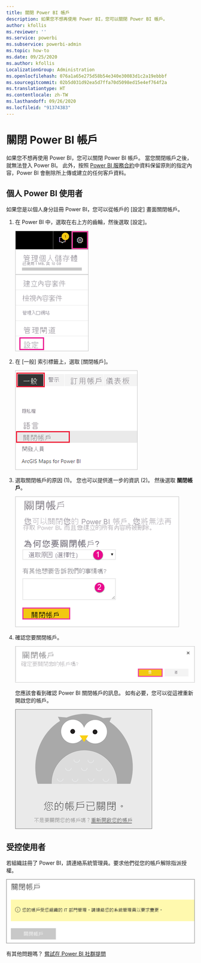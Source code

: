 ```yaml
---
title: 關閉 Power BI 帳戶
description: 如果您不想再使用 Power BI，您可以關閉 Power BI 帳戶。
author: kfollis
ms.reviewer: ''
ms.service: powerbi
ms.subservice: powerbi-admin
ms.topic: how-to
ms.date: 09/25/2020
ms.author: kfollis
LocalizationGroup: Administration
ms.openlocfilehash: 076a1a65e275d58b54e340e30083d1c2a19ebbbf
ms.sourcegitcommit: 02b5d031d92ea5d7ffa70d5098ed15e4ef764f2a
ms.translationtype: HT
ms.contentlocale: zh-TW
ms.lasthandoff: 09/26/2020
ms.locfileid: "91374383"
---
```

# <a name="close-your-power-bi-account"></a>關閉 Power BI 帳戶

如果您不想再使用 Power BI，您可以關閉 Power BI 帳戶。  當您關閉帳戶之後，就無法登入 Power BI。 此外，按照 [Power BI 服務合約](https://azure.microsoft.com/support/legal/subscription-agreement/)中資料保留原則的指定內容，Power BI 會刪除所上傳或建立的任何客戶資料。

## <a name="individual-power-bi-users"></a>個人 Power BI 使用者

如果您是以個人身分註冊 Power BI，您可以從帳戶的 [設定] 畫面關閉帳戶。

1. 在 Power BI 中，選取在右上方的齒輪，然後選取 [設定]。

    ![UI 右上角的螢幕擷取畫面，其中已彈出齒輪圖示和 [設定] 選項。](media/service-admin-closing-your-account/close-account-settings.png)

1. 在 [一般] 索引標籤上，選取 [關閉帳戶]。

    ![[設定] 頁面左上角已標示 [關閉帳戶] 選項的螢幕擷取畫面。](media/service-admin-closing-your-account/close-account-settings-2.png)

1. 選取關閉帳戶的原因 (1)。 您也可以提供進一步的資訊 (2)。 然後選取 **關閉帳戶**。

    ![[關閉帳戶] 對話方塊的螢幕擷取畫面，其中顯示提供進一步資訊以關閉帳戶的欄位。](media/service-admin-closing-your-account/close-account-settings-3.png)

1. 確認您要關閉帳戶。

    ![[關閉帳戶] 確認對話方塊已標示 [是] 選項的螢幕擷取畫面。](media/service-admin-closing-your-account/close-account-settings-4.png)

    您應該會看到確認 Power BI 關閉帳戶的訊息。 如有必要，您可以從這裡重新開啟您的帳戶。

    ![[帳戶已關閉] 確認對話方塊的螢幕擷取畫面。](media/service-admin-closing-your-account/close-account-settings-5.png)

## <a name="managed-users"></a>受控使用者

若組織註冊了 Power BI，請連絡系統管理員。要求他們從您的帳戶解除指派授權。

![受控關閉帳戶的螢幕擷取畫面。](media/service-admin-closing-your-account/close-account-managed.png)

有其他問題嗎？ [嘗試在 Power BI 社群提問](https://community.powerbi.com/)